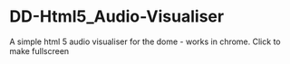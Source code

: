 # DD-Html5_Audio-Visualiser
A simple html 5 audio visualiser for the dome - works in chrome. Click to make fullscreen
